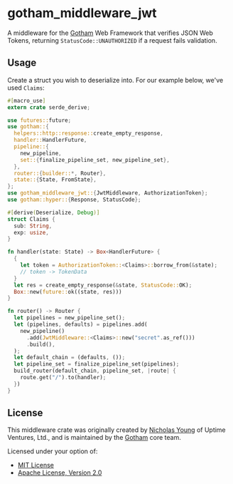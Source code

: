 # gotham_middleware_jwt

A middleware for the [Gotham][gotham.rs] Web
Framework that verifies JSON Web Tokens, returning
`StatusCode::UNAUTHORIZED` if a request fails validation.

## Usage

Create a struct you wish to deserialize into. For our example below,
we've used `Claims`:

```rust
#[macro_use]
extern crate serde_derive;

use futures::future;
use gotham::{
  helpers::http::response::create_empty_response,
  handler::HandlerFuture,
  pipeline::{
    new_pipeline,
    set::{finalize_pipeline_set, new_pipeline_set},
  },
  router::{builder::*, Router},
  state::{State, FromState},
};
use gotham_middleware_jwt::{JwtMiddleware, AuthorizationToken};
use gotham::hyper::{Response, StatusCode};

#[derive(Deserialize, Debug)]
struct Claims {
  sub: String,
  exp: usize,
}

fn handler(state: State) -> Box<HandlerFuture> {
  {
    let token = AuthorizationToken::<Claims>::borrow_from(&state);
    // token -> TokenData
  }
  let res = create_empty_response(&state, StatusCode::OK);
  Box::new(future::ok((state, res)))
}

fn router() -> Router {
  let pipelines = new_pipeline_set();
  let (pipelines, defaults) = pipelines.add(
    new_pipeline()
      .add(JwtMiddleware::<Claims>::new("secret".as_ref()))
      .build(),
  );
  let default_chain = (defaults, ());
  let pipeline_set = finalize_pipeline_set(pipelines);
  build_router(default_chain, pipeline_set, |route| {
    route.get("/").to(handler);
  })
}
```
## License

This middleware crate was originally created by [Nicholas
Young](https://www.secretfader.com) of Uptime Ventures, Ltd.,
and is maintained by the [Gotham][gotham.rs] core
team.

Licensed under your option of:

* [MIT License](../../LICENSE-MIT)
* [Apache License, Version 2.0](../../LICENSE-APACHE)

 [gotham.rs]: https://gotham-rs.github.io/gotham.rs/

